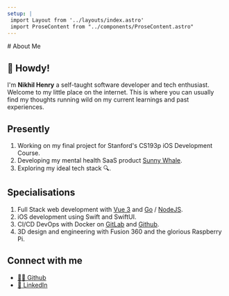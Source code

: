 ```yaml
---
setup: |
 import Layout from '../layouts/index.astro'
 import ProseContent from "../components/ProseContent.astro"
---
```

<ProseContent>
# About Me

## 👋 Howdy!

I'm **Nikhil Henry** a self-taught software developer and tech enthusiast. Welcome to my little place on the internet. This is where you can usually find my thoughts running wild on my current learnings and past experiences.

## Presently

1. Working on my final project for Stanford's CS193p iOS Development Course.
2. Developing my mental health SaaS product [Sunny Whale](https://sunnywhale.in).
3. Exploring my ideal tech stack 🔍.

## Specialisations 

1. Full Stack web development with [Vue 3](https://v3.vuejs.org/) and [Go](https://golang.org) / [NodeJS](https://nodejs.org).
2. iOS development using Swift and SwiftUI.
3. CI/CD DevOps with Docker on [GitLab](https://gitlab.com) and [Github](https://github.com).
4. 3D design and engineering with Fusion 360 and the glorious Raspberry Pi.

## Connect with me

- [👨‍💻 Github](https://github.com/nikhilhenry)
- [💼 LinkedIn](https://www.linkedin.com/in/nikhil-henry-07b79a135/")

</ProseContent>
